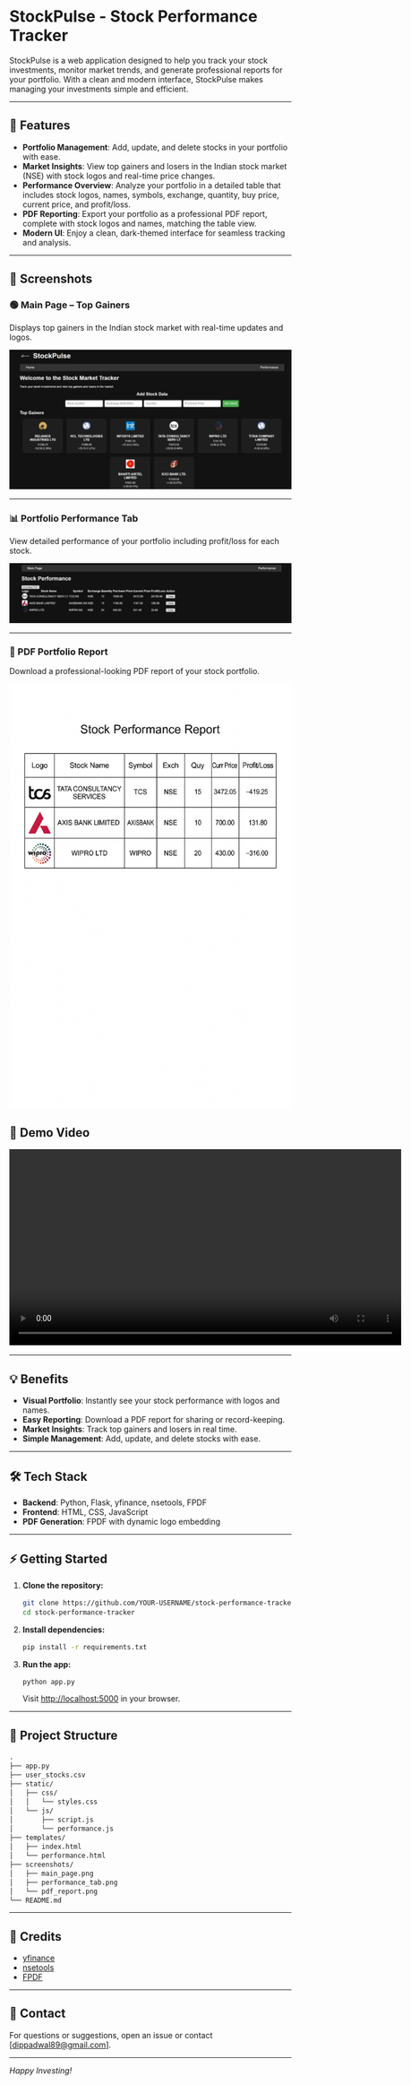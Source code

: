 # StockPulse - Stock Performance Tracker

StockPulse is a web application designed to help you track your stock investments, monitor market trends, and generate professional reports for your portfolio. With a clean and modern interface, StockPulse makes managing your investments simple and efficient.

---
 
## 🚀 Features

- **Portfolio Management**: Add, update, and delete stocks in your portfolio with ease.
- **Market Insights**: View top gainers and losers in the Indian stock market (NSE) with stock logos and real-time price changes.
- **Performance Overview**: Analyze your portfolio in a detailed table that includes stock logos, names, symbols, exchange, quantity, buy price, current price, and profit/loss.
- **PDF Reporting**: Export your portfolio as a professional PDF report, complete with stock logos and names, matching the table view.
- **Modern UI**: Enjoy a clean, dark-themed interface for seamless tracking and analysis.

---

## 📸 Screenshots

### 🟢 Main Page – Top Gainers
Displays top gainers in the Indian stock market with real-time updates and logos.

![Main Page](screenshots/mainpage.jpg)

---

### 📊 Portfolio Performance Tab
View detailed performance of your portfolio including profit/loss for each stock.

![Performance Tab](screenshots/performancepage.jpg)

---

### 📄 PDF Portfolio Report
Download a professional-looking PDF report of your stock portfolio.

![PDF Report](screenshots/downlodereport.png )

## 🎥 Demo Video

<video width="700" controls>
  <source src="screenshots/Recording 2025-04-30 013139.mp4" type="video/mp4">
  Your browser does not support the video tag.
</video>



---

## 💡 Benefits

- **Visual Portfolio**: Instantly see your stock performance with logos and names.
- **Easy Reporting**: Download a PDF report for sharing or record-keeping.
- **Market Insights**: Track top gainers and losers in real time.
- **Simple Management**: Add, update, and delete stocks with ease.

---

## 🛠️ Tech Stack

- **Backend**: Python, Flask, yfinance, nsetools, FPDF
- **Frontend**: HTML, CSS, JavaScript
- **PDF Generation**: FPDF with dynamic logo embedding

---

## ⚡ Getting Started

1. **Clone the repository:**
    ```bash
    git clone https://github.com/YOUR-USERNAME/stock-performance-tracker.git
    cd stock-performance-tracker
    ```

2. **Install dependencies:**
    ```bash
    pip install -r requirements.txt
    ```

3. **Run the app:**
    ```bash
    python app.py
    ```
    Visit [http://localhost:5000](http://localhost:5000) in your browser.

---

## 📂 Project Structure

```
.
├── app.py
├── user_stocks.csv
├── static/
│   ├── css/
│   │   └── styles.css
│   └── js/
│       ├── script.js
│       └── performance.js
├── templates/
│   ├── index.html
│   └── performance.html
├── screenshots/
│   ├── main_page.png
│   ├── performance_tab.png
│   └── pdf_report.png
└── README.md
```

---

## 🙏 Credits

- [yfinance](https://github.com/ranaroussi/yfinance)
- [nsetools](https://github.com/vsjha18/nsetools)
- [FPDF](https://pyfpdf.github.io/)

---

## 📧 Contact

For questions or suggestions, open an issue or contact [dippadwal89@gmail.com].

---

*Happy Investing!*
